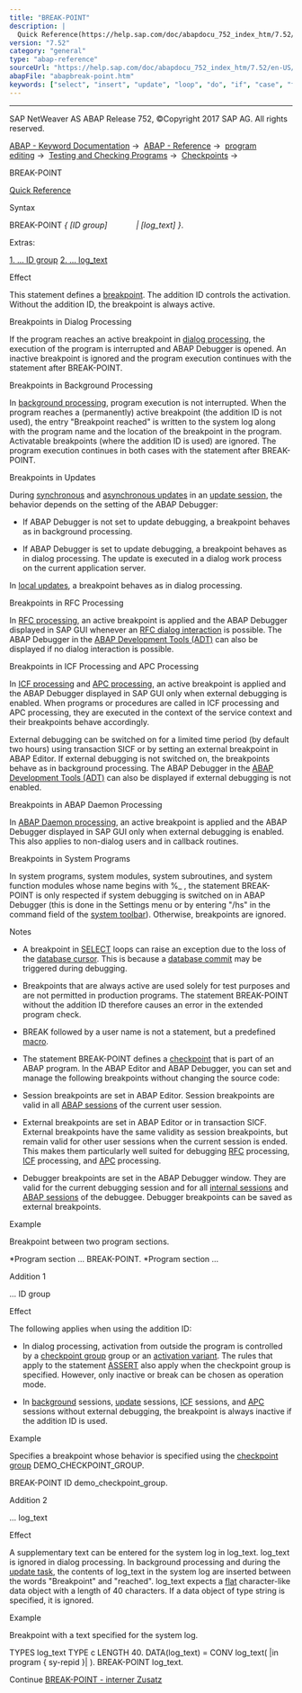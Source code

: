 ```yaml
---
title: "BREAK-POINT"
description: |
  Quick Reference(https://help.sap.com/doc/abapdocu_752_index_htm/7.52/en-US/abapbreak-point_shortref.htm) Syntax BREAK-POINT  ID group  log_text . Extras: 1. ... ID group(#!ABAP_ADDITION_1@1@) 2. ... log_text(#!ABAP_ADDITION_2@2@) Effect This statement defines a br
version: "7.52"
category: "general"
type: "abap-reference"
sourceUrl: "https://help.sap.com/doc/abapdocu_752_index_htm/7.52/en-US/abapbreak-point.htm"
abapFile: "abapbreak-point.htm"
keywords: ["select", "insert", "update", "loop", "do", "if", "case", "try", "data", "types", "abapbreak", "point"]
---
```


* * *

SAP NetWeaver AS ABAP Release 752, ©Copyright 2017 SAP AG. All rights reserved.

[ABAP - Keyword Documentation](https://help.sap.com/doc/abapdocu_752_index_htm/7.52/en-US/abenabap.htm) →  [ABAP - Reference](https://help.sap.com/doc/abapdocu_752_index_htm/7.52/en-US/abenabap_reference.htm) →  [program editing](https://help.sap.com/doc/abapdocu_752_index_htm/7.52/en-US/abenprogram_editing.htm) →  [Testing and Checking Programs](https://help.sap.com/doc/abapdocu_752_index_htm/7.52/en-US/abenabap_tests.htm) →  [Checkpoints](https://help.sap.com/doc/abapdocu_752_index_htm/7.52/en-US/abencheckpoints.htm) → 

BREAK-POINT

[Quick Reference](https://help.sap.com/doc/abapdocu_752_index_htm/7.52/en-US/abapbreak-point_shortref.htm)

Syntax

BREAK-POINT *{* *\[*ID group*\]*
            *|* *\[*log\_text*\]* *}*.

Extras:

[1\. ... ID group](#!ABAP_ADDITION_1@1@)
[2\. ... log\_text](#!ABAP_ADDITION_2@2@)

Effect

This statement defines a [breakpoint](https://help.sap.com/doc/abapdocu_752_index_htm/7.52/en-US/abenbreakpoint_glosry.htm "Glossary Entry"). The addition ID controls the activation. Without the addition ID, the breakpoint is always active.

Breakpoints in Dialog Processing

If the program reaches an active breakpoint in [dialog processing](https://help.sap.com/doc/abapdocu_752_index_htm/7.52/en-US/abendialog_processing_glosry.htm "Glossary Entry"), the execution of the program is interrupted and ABAP Debugger is opened. An inactive breakpoint is ignored and the program execution continues with the statement after BREAK-POINT.

Breakpoints in Background Processing

In [background processing](https://help.sap.com/doc/abapdocu_752_index_htm/7.52/en-US/abenbackround_processing_glosry.htm "Glossary Entry"), program execution is not interrupted. When the program reaches a (permanently) active breakpoint (the addition ID is not used), the entry "Breakpoint reached" is written to the system log along with the program name and the location of the breakpoint in the program. Activatable breakpoints (where the addition ID is used) are ignored. The program execution continues in both cases with the statement after BREAK-POINT.

Breakpoints in Updates

During [synchronous](https://help.sap.com/doc/abapdocu_752_index_htm/7.52/en-US/abensynchronous_update_glosry.htm "Glossary Entry") and [asynchronous updates](https://help.sap.com/doc/abapdocu_752_index_htm/7.52/en-US/abenasynchronous_update_glosry.htm "Glossary Entry") in an [update session](https://help.sap.com/doc/abapdocu_752_index_htm/7.52/en-US/abenupdate_session_glosry.htm "Glossary Entry"), the behavior depends on the setting of the ABAP Debugger:

-   If ABAP Debugger is not set to update debugging, a breakpoint behaves as in background processing.
    
-   If ABAP Debugger is set to update debugging, a breakpoint behaves as in dialog processing. The update is executed in a dialog work process on the current application server.
    

In [local updates](https://help.sap.com/doc/abapdocu_752_index_htm/7.52/en-US/abenlocal_update_glosry.htm "Glossary Entry"), a breakpoint behaves as in dialog processing.

Breakpoints in RFC Processing

In [RFC processing](https://help.sap.com/doc/abapdocu_752_index_htm/7.52/en-US/abenrfc_processing_glosry.htm "Glossary Entry"), an active breakpoint is applied and the ABAP Debugger displayed in SAP GUI whenever an [RFC dialog interaction](https://help.sap.com/doc/abapdocu_752_index_htm/7.52/en-US/abenrfc_dialog.htm) is possible. The ABAP Debugger in the [ABAP Development Tools (ADT)](https://help.sap.com/doc/abapdocu_752_index_htm/7.52/en-US/abenadt_glosry.htm "Glossary Entry") can also be displayed if no dialog interaction is possible.

Breakpoints in ICF Processing and APC Processing

In [ICF processing](https://help.sap.com/doc/abapdocu_752_index_htm/7.52/en-US/abenicf_processing_glosry.htm "Glossary Entry") and [APC processing](https://help.sap.com/doc/abapdocu_752_index_htm/7.52/en-US/abenapc_processing_glosry.htm "Glossary Entry"), an active breakpoint is applied and the ABAP Debugger displayed in SAP GUI only when external debugging is enabled. When programs or procedures are called in ICF processing and APC processing, they are executed in the context of the service context and their breakpoints behave accordingly.

External debugging can be switched on for a limited time period (by default two hours) using transaction SICF or by setting an external breakpoint in ABAP Editor. If external debugging is not switched on, the breakpoints behave as in background processing. The ABAP Debugger in the [ABAP Development Tools (ADT)](https://help.sap.com/doc/abapdocu_752_index_htm/7.52/en-US/abenadt_glosry.htm "Glossary Entry") can also be displayed if external debugging is not enabled.

Breakpoints in ABAP Daemon Processing

In [ABAP Daemon processing](https://help.sap.com/doc/abapdocu_752_index_htm/7.52/en-US/abenabap_daemon_processing_glosry.htm "Glossary Entry"), an active breakpoint is applied and the ABAP Debugger displayed in SAP GUI only when external debugging is enabled. This also applies to non-dialog users and in callback routines.

Breakpoints in System Programs

In system programs, system modules, system subroutines, and system function modules whose name begins with %\_ , the statement BREAK-POINT is only respected if system debugging is switched on in ABAP Debugger (this is done in the Settings menu or by entering "/hs" in the command field of the [system toolbar](https://help.sap.com/doc/abapdocu_752_index_htm/7.52/en-US/abenstandard_toolbar_glosry.htm "Glossary Entry")). Otherwise, breakpoints are ignored.

Notes

-   A breakpoint in [SELECT](https://help.sap.com/doc/abapdocu_752_index_htm/7.52/en-US/abapselect.htm) loops can raise an exception due to the loss of the [database cursor](https://help.sap.com/doc/abapdocu_752_index_htm/7.52/en-US/abendatabase_cursor_glosry.htm "Glossary Entry"). This is because a [database commit](https://help.sap.com/doc/abapdocu_752_index_htm/7.52/en-US/abendatabase_commit_glosry.htm "Glossary Entry") may be triggered during debugging.
    
-   Breakpoints that are always active are used solely for test purposes and are not permitted in production programs. The statement BREAK-POINT without the addition ID therefore causes an error in the extended program check.
    
-   BREAK followed by a user name is not a statement, but a predefined [macro](https://help.sap.com/doc/abapdocu_752_index_htm/7.52/en-US/abenmacro_glosry.htm "Glossary Entry").
    
-   The statement BREAK-POINT defines a [checkpoint](https://help.sap.com/doc/abapdocu_752_index_htm/7.52/en-US/abencheckpoint_glosry.htm "Glossary Entry") that is part of an ABAP program. In the ABAP Editor and ABAP Debugger, you can set and manage the following breakpoints without changing the source code:
    

-   Session breakpoints
    are set in ABAP Editor. Session breakpoints are valid in all [ABAP sessions](https://help.sap.com/doc/abapdocu_752_index_htm/7.52/en-US/abenmain_session_glosry.htm "Glossary Entry") of the current user session.

-   External breakpoints
    are set in ABAP Editor or in transaction SICF. External breakpoints have the same validity as session breakpoints, but remain valid for other user sessions when the current session is ended. This makes them particularly well suited for debugging [RFC](https://help.sap.com/doc/abapdocu_752_index_htm/7.52/en-US/abenrfc_processing_glosry.htm "Glossary Entry") processing, [ICF](https://help.sap.com/doc/abapdocu_752_index_htm/7.52/en-US/abenicf_processing_glosry.htm "Glossary Entry") processing, and [APC](https://help.sap.com/doc/abapdocu_752_index_htm/7.52/en-US/abenapc_processing_glosry.htm "Glossary Entry") processing.

-   Debugger breakpoints
    are set in the ABAP Debugger window. They are valid for the current debugging session and for all [internal sessions](https://help.sap.com/doc/abapdocu_752_index_htm/7.52/en-US/abeninternal_session_glosry.htm "Glossary Entry") and [ABAP sessions](https://help.sap.com/doc/abapdocu_752_index_htm/7.52/en-US/abenmain_session_glosry.htm "Glossary Entry") of the debuggee. Debugger breakpoints can be saved as external breakpoints.
    

Example

Breakpoint between two program sections.

\*Program section
...
BREAK-POINT.
\*Program section
...

Addition 1

... ID group

Effect

The following applies when using the addition ID:

-   In dialog processing, activation from outside the program is controlled by a [checkpoint group](https://help.sap.com/doc/abapdocu_752_index_htm/7.52/en-US/abencheckpoint_group_glosry.htm "Glossary Entry") group or an [activation variant](https://help.sap.com/doc/abapdocu_752_index_htm/7.52/en-US/abenactivation_variant_glosry.htm "Glossary Entry"). The rules that apply to the statement [ASSERT](https://help.sap.com/doc/abapdocu_752_index_htm/7.52/en-US/abapassert.htm) also apply when the checkpoint group is specified. However, only inactive or break can be chosen as operation mode.
    
-   In [background](https://help.sap.com/doc/abapdocu_752_index_htm/7.52/en-US/abenbatch_session_glosry.htm "Glossary Entry") sessions, [update](https://help.sap.com/doc/abapdocu_752_index_htm/7.52/en-US/abenupdate_session_glosry.htm "Glossary Entry") sessions, [ICF](https://help.sap.com/doc/abapdocu_752_index_htm/7.52/en-US/abenicf_session_glosry.htm "Glossary Entry") sessions, and [APC](https://help.sap.com/doc/abapdocu_752_index_htm/7.52/en-US/abenapc_session_glosry.htm "Glossary Entry") sessions without external debugging, the breakpoint is always inactive if the addition ID is used.
    

Example

Specifies a breakpoint whose behavior is specified using the [checkpoint group](https://help.sap.com/doc/abapdocu_752_index_htm/7.52/en-US/abencheckpoint_group_glosry.htm "Glossary Entry") DEMO\_CHECKPOINT\_GROUP.

BREAK-POINT ID demo\_checkpoint\_group.

Addition 2

... log\_text

Effect

A supplementary text can be entered for the system log in log\_text. log\_text is ignored in dialog processing. In background processing and during the [update task](https://help.sap.com/doc/abapdocu_752_index_htm/7.52/en-US/abenupdate_glosry.htm "Glossary Entry"), the contents of log\_text in the system log are inserted between the words "Breakpoint" and "reached". log\_text expects a [flat](https://help.sap.com/doc/abapdocu_752_index_htm/7.52/en-US/abenflat_glosry.htm "Glossary Entry") character-like data object with a length of 40 characters. If a data object of type string is specified, it is ignored.

Example

Breakpoint with a text specified for the system log.

TYPES log\_text TYPE c LENGTH 40.
DATA(log\_text) = CONV log\_text( |in program { sy-repid }| ).
BREAK-POINT log\_text.

Continue
[BREAK-POINT - interner Zusatz](https://help.sap.com/doc/abapdocu_752_index_htm/7.52/en-US/abapbreak-point_internal.htm)